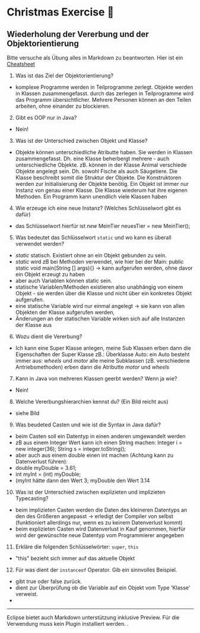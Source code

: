 # Christmas Exercise :santa:
## Wiederholung der Vererbung und der Objektorientierung

Bitte versuche als Übung alles in Markdown zu beantworten. Hier ist ein [Cheatsheet](https://github.com/adam-p/markdown-here/wiki/Markdown-Cheatsheet)

1. Was ist das Ziel der Objektorientierung?
 * komplexe Programme werden in Teilprogramme zerlegt. Objekte werden in Klassen zusammengefasst. 
 durch das zerlegen in Teilprogramme wird das Programm übersichtlicher. Mehrere Personen können an den Teilen arbeiten, ohne einander zu blockieren. 
2. Gibt es OOP nur in Java?
 * Nein!
3. Was ist der Unterschied zwischen Objekt und Klasse?
 * Objekte können unterschiedliche Atributte haben. Sie werden in Klassen zusammengefasst. Dh. eine Klasse beherbergt mehrere - auch unterschiedliche Objekte. 
 zB. können in der Klasse Animal verschiede Objekte angelegt sein. Dh. sowohl Fische als auch Säugetiere.
 Die Klasse beschreibt somit die Struktur der Objekte. 
 Die Konstruktoren werden zur Initialisierung der Objekte benötig. 
 Ein Objekt ist immer nur Instanz von genau einer Klasse. 
 Die Klasse wiederum hat ihre eigenen Methoden. 
 Ein Programm kann unendlich viele Klassen haben
4. Wie erzeuge ich eine neue Instanz? (Welches Schlüsselwort gibt es dafür)
 * das Schlüsselwort hierfür ist *new* 
 MeinTier neuesTier = new MeinTier();
5. Was bedeutet das Schlüsselwort `static` und wo kann es überall verwendet werden?
 *  *static* statisch. Existiert ohne an ein Objekt gebunden zu sein.  
 *  *static* wird zB bei Methoden verwendet, wie hier bei der Main: public static void main(String [] args){} -> kann aufgerufen werden, ohne davor ein Objekt erzeugt zu haben
 *  aber auch Variablen können static sein. 
 *  statische Variablen/Methoden existieren also unabhängig von einem Objekt - sie werden über die Klasse und nicht über ein konkretes Objekt aufgerufen.
 *  eine statische Variable wird nur einmal angelegt -> sie kann von allen Objekten der Klasse aufgerufen werden, 
 *  Änderungen an der statischen Variable wirken sich auf alle Instanzen der Klasse aus
6. Wozu dient die Vererbung?
 * Ich kann eine Super Klasse anlegen, meine Sub Klassen erben dann die Eigenschaften der Super Klasse
 zB.: Überklasse Auto: ein Auto besteht immer aus: *wheels* und *motor* alle meine Subklassen (zB. verschiedene
 Antriebsmethoden) erben dann die Atributte *motor* und *wheels*
7. Kann in Java von mehreren Klassen geerbt werden? Wenn ja wie?
 * Nein!
8. Welche Vererbungshierarchien kennst du? (Ein Bild reicht aus)
  * siehe Bild
9. Was beudeted Casten und wie ist die Syntax in Java dafür?
  * beim Casten soll ein Datentyp in einen anderen umgewandelt werden
  * zB aus einem Integer Wert kann ich einen String machen: 
       Integer i = new integer(36);
       String s = integer.toString();
  * aber auch aus einem double einen int machen (Achtung kann zu Datenverlust führen):
  * double myDouble = 3.61;
  * int myInt = (int) myDouble;
  * (myInt hätte dann den Wert 3; myDouble den Wert 3.14
10. Was ist der Unterschied zwischen explizieten und implizieten Typecasting?
 *  beim implizieten Casten werden die Daten des kleineren Datentyps an den des Größeren angepasst 
 -> erledigt der Compiler von selbst (funktioniert allerdings nur, wenn es zu keinem Datenverlust kommt)
 *  beim explizieten Casten wird Datenverlust in Kauf genommen, hierfür wird der gewünschte neue Datentyp vom Programmierer angegeben
11. Erkläre die folgenden Schlüsselwörter: `super`, `this`


 * "this" bezieht sich immer auf das aktuelle Objekt 
12. Für was dient der `instanceof` Operator. Gib ein sinnvolles Beispiel.
 * gibt true oder false zurück. 
 * dient zur Überprüfung ob die Variable auf ein Objekt vom Type 'Klasse' verweist. 
 * 
 ---
 Eclipse bietet auch Markdown unterstützung inklusive Preview. Für die Verwendung muss kein Plugin installiert werden.
.
